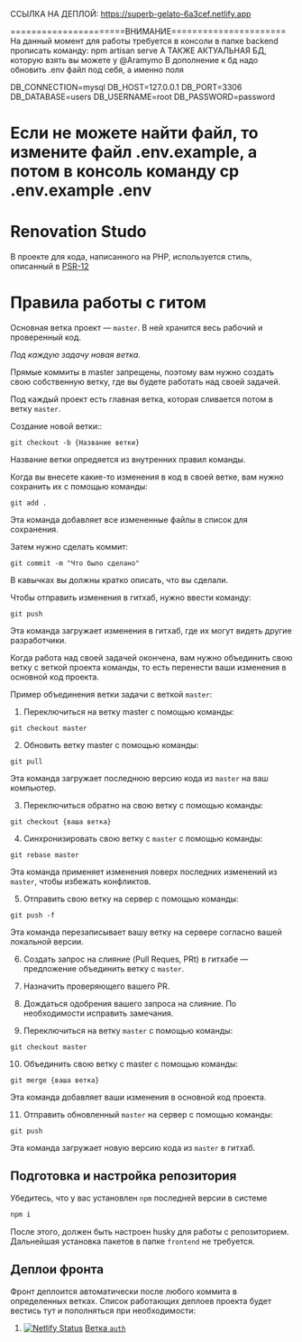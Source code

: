 ССЫЛКА НА ДЕПЛОЙ: https://superb-gelato-6a3cef.netlify.app

======================ВНИМАНИЕ======================
На данный момент для работы требуется в консоли в папке backend прописать команду:
npm artisan serve
А ТАКЖЕ АКТУАЛЬНАЯ БД, которую взять вы можете у @Aramymo
В дополнение к бд надо обновить .env файл под себя, а именно поля

DB_CONNECTION=mysql
DB_HOST=127.0.0.1
DB_PORT=3306
DB_DATABASE=users
DB_USERNAME=root
DB_PASSWORD=password

Если не можете найти файл, то измените файл .env.example, а потом в консоль команду
cp .env.example .env
===================================================

# Renovation Studo

В проекте для кода, написанного на PHP, используется стиль, описанный в [PSR-12](https://www.php-fig.org/psr/psr-12/)

# Правила работы с гитом

Основная ветка проект — `master`. В ней хранится весь рабочий и проверенный код.

*Под каждую задачу новая ветка.*

Прямые коммиты в master запрещены, поэтому вам нужно создать свою собственную ветку, где вы будете работать над своей задачей. 

Под каждый проект есть главная ветка, которая сливается потом в ветку `master`.

Создание новой ветки::

`git checkout -b {Название ветки}`

Название ветки опредяется из внутренних правил команды.

Когда вы внесете какие-то изменения в код в своей ветке, вам нужно сохранить их с помощью команды:

`git add .`

Эта команда добавляет все измененные файлы в список для сохранения.

Затем нужно сделать коммит:

`git commit -m "Что было сделано"`

В кавычках вы должны кратко описать, что вы сделали.

Чтобы отправить изменения в гитхаб, нужно ввести команду:

`git push`

Эта команда загружает изменения в гитхаб, где их могут видеть другие разработчики.

Когда работа над своей задачей окончена, вам нужно объединить свою ветку с веткой проекта команды, то есть перенести ваши изменения в основной код проекта.

Пример объединения ветки задачи с веткой `master`:

1. Переключиться на ветку master с помощью команды:

`git checkout master`

2. Обновить ветку master с помощью команды:

`git pull`

Эта команда загружает последнюю версию кода из `master` на ваш компьютер.

3. Переключиться обратно на свою ветку с помощью команды:

`git checkout {ваша ветка}`

4. Синхронизировать свою ветку с `master` с помощью команды:

`git rebase master`

Эта команда применяет изменения поверх последних изменений из `master`, чтобы избежать конфликтов.

5. Отправить свою ветку на сервер с помощью команды:

`git push -f`

Эта команда перезаписывает вашу ветку на сервере согласно вашей локальной версии.

6. Создать запрос на слияние (Pull Reques, PRt) в гитхабе — предложение объединить ветку с `master`.

7. Назначить проверяющего вашего PR.

8. Дождаться одобрения вашего запроса на слияние. По необходимости исправить замечания.

9. Переключиться на ветку `master` с помощью команды:

`git checkout master`

10. Объединить свою ветку с master с помощью команды:

`git merge {ваша ветка}`

Эта команда добавляет ваши изменения в основной код проекта.

11. Отправить обновленный `master` на сервер с помощью команды:

`git push`

Эта команда загружает новую версию кода из `master` в гитхаб.

## Подготовка и настройка репозитория

Убедитесь, что у вас установлен `npm` последней версии в системе

```sh
npm i
```

После этого, должен быть настроен husky для работы с репозиторием. Дальнейшая установка пакетов в папке `frontend` не требуется.

## Деплои фронта

Фронт деплоится автоматически после любого коммита в определенных ветках. Список работающих деплоев проекта будет вестись тут и пополняться при необходимости:

1. [![Netlify Status](https://api.netlify.com/api/v1/badges/45b98024-dabf-459a-95ee-292c6a8fdb2f/deploy-status)](https://app.netlify.com/sites/renovation-studio-auth/deploys) [Ветка `auth`](https://renovation-studio-auth.netlify.app/)
